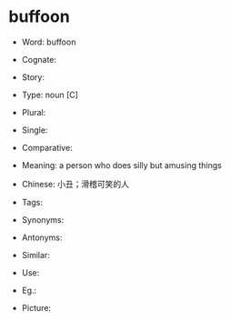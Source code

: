 # buffoon

- Word: buffoon
- Cognate: 
- Story: 

- Type: noun [C]
- Plural: 
- Single: 
- Comparative: 
- Meaning: a person who does silly but amusing things
- Chinese: 小丑；滑稽可笑的人
- Tags: 
- Synonyms: 
- Antonyms: 
- Similar: 
- Use: 
- Eg.: 
- Picture: 

